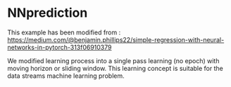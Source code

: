 # NNprediction

This example has been modified from : https://medium.com/@benjamin.phillips22/simple-regression-with-neural-networks-in-pytorch-313f06910379

We modified learning process into a single pass learning (no epoch) with moving horizon or sliding window.
This learning concept is suitable for the data streams machine learning problem.
